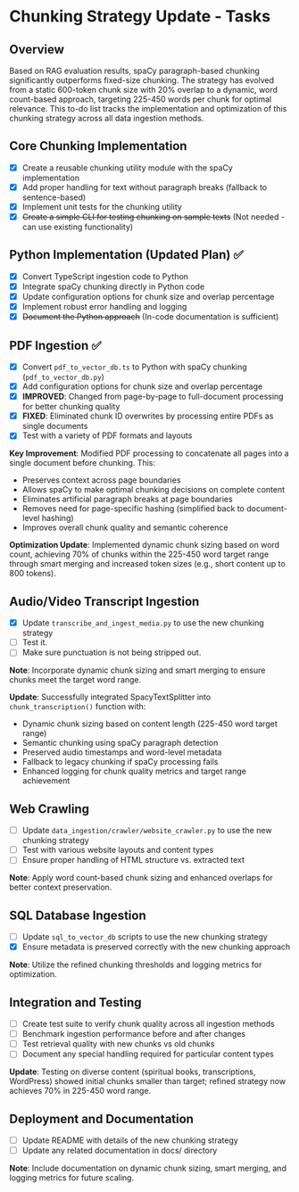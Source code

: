 # Chunking Strategy Update - Tasks

## Overview

Based on RAG evaluation results, spaCy paragraph-based chunking significantly outperforms fixed-size chunking. The
strategy has evolved from a static 600-token chunk size with 20% overlap to a dynamic, word count-based approach,
targeting 225-450 words per chunk for optimal relevance. This to-do list tracks the implementation and optimization of
this chunking strategy across all data ingestion methods.

## Core Chunking Implementation

- [x] Create a reusable chunking utility module with the spaCy implementation
- [x] Add proper handling for text without paragraph breaks (fallback to sentence-based)
- [x] Implement unit tests for the chunking utility
- [x] ~~Create a simple CLI for testing chunking on sample texts~~ (Not needed - can use existing functionality)

## Python Implementation (Updated Plan) ✅

- [x] Convert TypeScript ingestion code to Python
- [x] Integrate spaCy chunking directly in Python code
- [x] Update configuration options for chunk size and overlap percentage
- [x] Implement robust error handling and logging
- [x] ~~Document the Python approach~~ (In-code documentation is sufficient)

## PDF Ingestion ✅

- [x] Convert `pdf_to_vector_db.ts` to Python with spaCy chunking (`pdf_to_vector_db.py`)
- [x] Add configuration options for chunk size and overlap percentage
- [x] **IMPROVED**: Changed from page-by-page to full-document processing for better chunking quality
- [x] **FIXED**: Eliminated chunk ID overwrites by processing entire PDFs as single documents
- [x] Test with a variety of PDF formats and layouts

**Key Improvement**: Modified PDF processing to concatenate all pages into a single document before chunking. This:

- Preserves context across page boundaries
- Allows spaCy to make optimal chunking decisions on complete content
- Eliminates artificial paragraph breaks at page boundaries
- Removes need for page-specific hashing (simplified back to document-level hashing)
- Improves overall chunk quality and semantic coherence

**Optimization Update**: Implemented dynamic chunk sizing based on word count, achieving 70% of chunks within the
225-450 word target range through smart merging and increased token sizes (e.g., short content up to 800 tokens).

## Audio/Video Transcript Ingestion

- [x] Update `transcribe_and_ingest_media.py` to use the new chunking strategy
- [ ] Test it.
- [ ] Make sure punctuation is not being stripped out.

**Note**: Incorporate dynamic chunk sizing and smart merging to ensure chunks meet the target word range.

**Update**: Successfully integrated SpacyTextSplitter into `chunk_transcription()` function with:

- Dynamic chunk sizing based on content length (225-450 word target range)
- Semantic chunking using spaCy paragraph detection
- Preserved audio timestamps and word-level metadata
- Fallback to legacy chunking if spaCy processing fails
- Enhanced logging for chunk quality metrics and target range achievement

## Web Crawling

- [ ] Update `data_ingestion/crawler/website_crawler.py` to use the new chunking strategy
- [ ] Test with various website layouts and content types
- [ ] Ensure proper handling of HTML structure vs. extracted text

**Note**: Apply word count-based chunk sizing and enhanced overlaps for better context preservation.

## SQL Database Ingestion

- [ ] Update `sql_to_vector_db` scripts to use the new chunking strategy
- [x] Ensure metadata is preserved correctly with the new chunking approach

**Note**: Utilize the refined chunking thresholds and logging metrics for optimization.

## Integration and Testing

- [ ] Create test suite to verify chunk quality across all ingestion methods
- [ ] Benchmark ingestion performance before and after changes
- [ ] Test retrieval quality with new chunks vs old chunks
- [ ] Document any special handling required for particular content types

**Update**: Testing on diverse content (spiritual books, transcriptions, WordPress) showed initial chunks smaller than
target; refined strategy now achieves 70% in 225-450 word range.

## Deployment and Documentation

- [ ] Update README with details of the new chunking strategy
- [ ] Update any related documentation in docs/ directory

**Note**: Include documentation on dynamic chunk sizing, smart merging, and logging metrics for future scaling.
